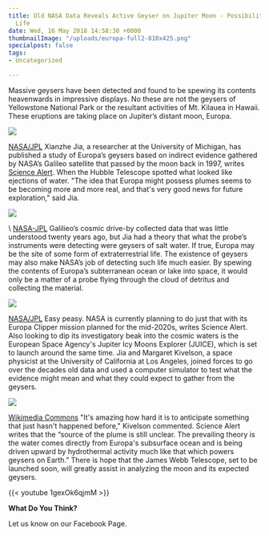 ```yaml
---
title: Old NASA Data Reveals Active Geyser on Jupiter Moon - Possibility of Extraterrestrial
  Life
date: Wed, 16 May 2018 14:58:30 +0000
thumbnailImage: "/uploads/europa-full2-810x425.png"
specialpost: false
tags:
- Uncategorized

---
```

Massive geysers have been detected and found to be spewing its contents heavenwards in impressive displays. No these are not the geysers of Yellowstone National Park or the resultant activities of Mt. Kilauea in Hawaii. These eruptions are taking place on Jupiter’s distant moon, Europa. 

![](http://newsattorneys.staging.wpengine.com/wp-content/uploads/2018/05/europa-from-galileo-spacecraft.jpg) 

[NASA/JPL](https://www.jpl.nasa.gov/spaceimages/details.php?id=pia19048) Xianzhe Jia, a researcher at the University of Michigan, has published a study of Europa’s geysers based on indirect evidence gathered by NASA’s Galileo satellite that passed by the moon back in 1997, writes [Science Alert](https://www.sciencealert.com/there-s-even-more-evidence-of-nasa-galileo-probe-giant-plumes-of-water-on-europa). When the Hubble Telescope spotted what looked like ejections of water. "The idea that Europa might possess plumes seems to be becoming more and more real, and that's very good news for future exploration," said Jia. 

![](http://newsattorneys.staging.wpengine.com/wp-content/uploads/2018/05/europa-galileo2.jpg)

\\ [NASA-JPL](https://www.jpl.nasa.gov/spaceimages/details.php?id=pia00459) Galilieo’s cosmic drive-by collected data that was little understood twenty years ago, but Jia had a theory that what the probe’s instruments were detecting were geysers of salt water. If true, Europa may be the site of some form of extraterrestrial life. The existence of geysers may also make NASA’s job of detecting such life much easier. By spewing the contents of Europa’s subterranean ocean or lake into space, it would only be a matter of a probe flying through the cloud of detritus and collecting the material. 

![](http://newsattorneys.staging.wpengine.com/wp-content/uploads/2018/05/europa-full2-1024x449.jpg) 

[NASA/JPL](https://www.jpl.nasa.gov/news/news.php?feature=6847) Easy peasy. NASA is currently planning to do just that with its Europa Clipper mission planned for the mid-2020s, writes Science Alert. Also looking to dip its investigatory beak into the cosmic waters is the European Space Agency's Jupiter Icy Moons Explorer (JUICE), which is set to launch around the same time. Jia and Margaret Kivelson, a space physicist at the University of California at Los Angeles, joined forces to go over the decades old data and used a computer simulator to test what the evidence might mean and what they could expect to gather from the geysers. 

![](http://newsattorneys.staging.wpengine.com/wp-content/uploads/2018/05/europa-geyser-artist-wiki-commons.jpg) 

[Wikimedia Commons](https://commons.wikimedia.org/wiki/File:Artist%27s_Concept_of_Europa_Water_Vapor_Plume.jpg) "It's amazing how hard it is to anticipate something that just hasn't happened before," Kivelson commented. Science Alert writes that the “source of the plume is still unclear. The prevailing theory is the water comes directly from Europa's subsurface ocean and is being driven upward by hydrothermal activity much like that which powers geysers on Earth.” There is hope that the James Webb Telescope, set to be launched soon, will greatly assist in analyzing the moon and its expected geysers. 

{{< youtube 1gexOk6qjmM >}}

**What Do You Think?** 

Let us know on our Facebook Page.